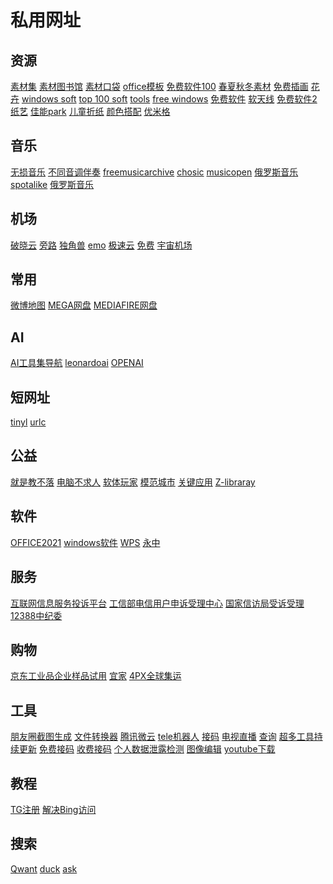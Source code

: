 # 私用网址
## 资源
[素材集](https://illustimage.com/)
[素材图书馆](https://www.sozai-library.com/)
[素材口袋](https://www.illust-pocket.com/illust/cate/music)
[office模板](https://www.office-template.net/)
[免费软件100](https://freesoft-100.com/)
[春夏秋冬素材](https://sozai-good.com/)
[免费插画](https://frame-illust.com/)
[花卉](https://flowerillust.com/)
[windows soft](https://www.soft32.com/windows/?rel=breadcrumb)
[top 100 soft](https://www.snapfiles.com/topdownloads/)
[tools](https://www.majorgeeks.com/mg/sortdate/proxy.html)
[free windows](https://win.softpedia.com/)
[免费软件](https://freesoft-concierge.com/)
[软天线](https://softantenna.com/)
[免费软件2](https://all-freesoft.net/)
[纸艺](https://paperm.jp/template/template.asp?code=vc_spcar&link=202001rank)
[佳能park](https://creativepark.canon/sc/index.html)
[儿童折纸](https://www.firstpalette.com/)
[颜色搭配](https://colorsui.com/)
[优米格](https://www.4spaces.org/resources/page/4)

## 音乐
[无损音乐](https://www.dtshot.com/)
[不同音调伴奏](https://x-minus.pro/)
[freemusicarchive](https://freemusicarchive.org/search/?quicksearch=background)
[chosic](https://www.chosic.com/free-music/motivational/)
[musicopen](https://musopen.org/music/?instrument=piano)
[俄罗斯音乐](https://minusok.com/)
[spotalike](https://spotalike.com/)
[俄罗斯音乐](https://muzmo.su/music/%D0%B1%D0%B5%D1%81%D0%BF%D0%BB%D0%B0%D1%82%D0%BD%D0%BE%D0%B5%20%D0%BF%D0%BE%D1%80%D0%BD%D0%BE%20%D0%B3%D0%BE%D0%BB%D1%8B%D0%B5%20%D0%B4%D0%BE%D0%BC%D0%B0%20%D0%B4%D0%B5%D0%B2%D1%83%D1%88%D0%BA%D0%B8%20%D0%B4%D0%B5%D0%BB%D0%B0%D1%8E%D1%82%20%D1%83%D0%B1%D0%BE%D1%80%D0%BA%D1%83)
[]()
[]()
## 机场
[破晓云](https://v.poxiaoyun.com/#/register?code=3arSQKcv)
[旁路](https://bypassgo.com/#/dashboard)
[独角兽](https://91unicorn.net/#/register?code=uwdykHja)
[emo](https://yyds.emovpn.top/#/plan/59)
[极速云](https://www.xn--9kqu12djx2a.me/#/register?code=Dyia9ZHi)
[免费](https://sites.google.com/view/honven/%E9%A6%96%E9%A1%B5/%E5%85%8D%E8%B4%B9%E5%85%AC%E7%9B%8A%E6%9C%BA%E5%9C%BAvpn%E6%8E%A8%E8%8D%90)
[宇宙机场](https://xn--mesx3htbz31e.com/?fbclid=IwAR2wa-JHzu2pNefjo0xJVuuOkvsalvMC_KCOFjB5_W05O7CqhFoddhGnOoY#/register?code=UhmpHIKg)
## 常用
[微博地图](http://place.weibo.com/)
[MEGA网盘](https://mega.nz/fm/cz0UEQzD)
[MEDIAFIRE网盘](https://app.mediafire.com/myfiles)
## AI
[AI工具集导航](https://ai-bot.cn/)
[leonardoai](https://app.leonardo.ai/)
[OPENAI](https://chat.openai.com/)
[]()
[]()
[]()

## 短网址
[tinyl](https://tinyl.io/home.html)
[urlc](https://www.urlc.cn/user/login)
[]()
[]()
## 公益
[就是教不落](https://steachs.com/)
[电脑不求人](https://www.minwt.com/categories/pc/)
[软体玩家](https://pcrookie.com/)
[模范城市](https://template.city/)
[关键应用](https://key.chtouch.com/)
[Z-libraray](https://zh.z-library.se/?ts=1632)
[]()
[]()
[]()
[]()
[]()
## 软件
[OFFICE2021](https://www.cnblogs.com/hushaojun/p/15967885.html)
[windows软件](https://briian.com/category/windows/)
[WPS](https://zhuanlan.zhihu.com/p/631928367)
[永中](https://xxzx.zjitc.net/info/1008/1663.htm)
[]()
[]()
## 服务
[互联网信息服务投诉平台](https://ts.isc.org.cn/#/home)
[工信部电信用户申诉受理中心](https://yhssglxt.miit.gov.cn/web/)
[国家信访局受诉受理](https://wsxf.gjxfj.gov.cn/)
[12388中纪委](http://www.12388.gov.cn/html/jbxz_top.html)
[]()
## 购物
[京东工业品企业样品试用](https://prodev.jd.com/mall/active/2gqry6hsi6YHzrKm36jjfip5E67x/index.html)
[宜家](https://www.ikea.cn/cn/zh/)
[4PX全球集运](http://www.transrush.com/)
## 工具
[朋友圈截图生成](https://akarin.dev/WechatMomentScreenshot/)
[文件转换器](https://convertio.co/zh/)
[腾讯微云](https://www.weiyun.com/)
[tele机器人](https://www.ff98sha.me/archives/147)
[接码](https://online-sms.org/zh/free-phone-number-17272876669)
[电视直播](https://woniuzfb.com/)
[查询](https://loseprivacy.xyz/ucenter.html)
[超多工具持续更新](https://www.futurepedia.io/)
[免费接码](https://smsreceivefree.com/)
[收费接码](https://sms-activate.org/cn/profile)
[个人数据泄露检测](https://privacy.aiuys.com/)
[图像编辑](https://www.iloveimg.com/zh-cn)
[youtube下载](https://youtubemultidownloader.net/playlists.html)
## 教程
[TG注册](https://mailberry.com.cn/2023/06/start-from-scratch-register-tg-account/#:~:text=%E5%9C%A8%E5%AF%BC%E8%88%AA%E6%89%BE%E5%88%B0%E5%87%86%E5%A4%87%E5%A5%BD%E7%9A%84%E8%B4%A6%E5%8F%B7%EF%BC%8C%E9%80%89%E6%8B%A9%E2%80%9CTelegram%E2%80%9D%2C%E8%B4%AD%E4%B9%B0%20%E8%B4%AD%E4%B9%B0%E5%90%8E%E4%BC%9A%E5%BE%97%E5%88%B0%E4%B8%80%E4%B8%AA%E8%B4%A6%E5%8F%B7%E8%B5%84%E6%96%99%E4%B8%8B%E8%BD%BD%E5%9C%B0%E5%9D%80,%E4%B8%8B%E8%BD%BD%E5%90%8E%EF%BC%8C%E8%A7%A3%E5%8E%8B%E6%8A%8A%E8%B5%84%E6%96%99%E6%94%BE%E5%88%B0Telegram%20Desktop%E5%AE%89%E8%A3%85%E7%9B%AE%E5%BD%95%EF%BC%8C%E5%86%8D%E8%BF%90%E8%A1%8C%E5%B0%B1%E5%8F%AF%E4%BB%A5%E4%BA%86)
[解决Bing访问](https://www.yitoujing.com/article/21)
[]()
## 搜索
[Qwant](https://www.qwant.com/)
[duck](https://duckduckgo.com/)
[ask](https://www.ask.com/)

